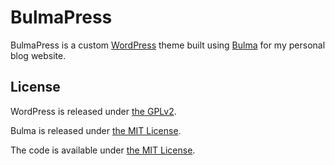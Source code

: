 # BulmaPress

BulmaPress is a custom [WordPress](https://wordpress.org) theme built using [Bulma](http://bulma.io) for my personal blog website.

## License

WordPress is released under [the GPLv2](https://github.com/WordPress/WordPress/blob/master/license.txt).

Bulma is released under [the MIT License](https://github.com/jgthms/bulma/blog/master/LICENSE).

The code is available under [the MIT License](https://github.com/kimbaudi/bulmapress/blob/master/LICENSE).
